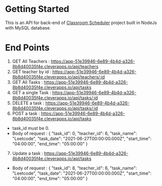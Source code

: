 # Getting Started
This is an API for back-end of [Classroom Scheduler](https://github.com/harshitv9984/Classroom-Scheduler) project built in NodeJs with MySQL database.

# End Points

1. GET All Teachers : https://app-51e39946-6e89-4b4d-a326-8b8d40035f4e.cleverapps.io/api/teachers
2. GET teacher by id : https://app-51e39946-6e89-4b4d-a326-8b8d40035f4e.cleverapps.io/api/teachers/:id
3. GET All Tasks : https://app-51e39946-6e89-4b4d-a326-8b8d40035f4e.cleverapps.io/api/tasks
4. GET a single Task : https://app-51e39946-6e89-4b4d-a326-8b8d40035f4e.cleverapps.io/api/tasks/:id
5. DELETE a task : https://app-51e39946-6e89-4b4d-a326-8b8d40035f4e.cleverapps.io/api/tasks/:id
6. POST a task : https://app-51e39946-6e89-4b4d-a326-8b8d40035f4e.cleverapps.io/api/tasks
  * task_id must be 0.
  * Body of request : {
                        "task_id": 0,
                        "teacher_id": 6,
                        "task_name": "Leetcode",
                        "task_date": "2021-06-27T00:00:00.000Z",
                        "start_time": "04:00:00",
                        "end_time": "05:00:00"
                      }
7. Update a task : https://app-51e39946-6e89-4b4d-a326-8b8d40035f4e.cleverapps.io/api/tasks
  * Body of request : {
                        "task_id": 8,
                        "teacher_id": 6,
                        "task_name": "Leetcode",
                        "task_date": "2021-06-27T00:00:00.000Z",
                        "start_time": "04:00:00",
                        "end_time": "05:00:00"
                      }
